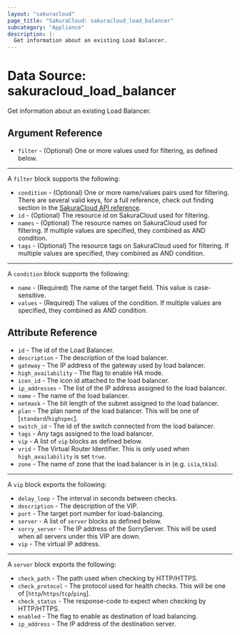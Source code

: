 ```yaml
---
layout: "sakuracloud"
page_title: "SakuraCloud: sakuracloud_load_balancer"
subcategory: "Appliance"
description: |-
  Get information about an existing Load Balancer.
---
```


# Data Source: sakuracloud_load_balancer

Get information about an existing Load Balancer.

## Argument Reference

* `filter` - (Optional) One or more values used for filtering, as defined below.


---

A `filter` block supports the following:

* `condition` - (Optional) One or more name/values pairs used for filtering. There are several valid keys, for a full reference, check out finding section in the [SakuraCloud API reference](https://developer.sakura.ad.jp/cloud/api/1.1/).
* `id` - (Optional) The resource id on SakuraCloud used for filtering.
* `names` - (Optional) The resource names on SakuraCloud used for filtering. If multiple values ​​are specified, they combined as AND condition.
* `tags` - (Optional) The resource tags on SakuraCloud used for filtering. If multiple values ​​are specified, they combined as AND condition.

---

A `condition` block supports the following:

* `name` - (Required) The name of the target field. This value is case-sensitive.
* `values` - (Required) The values of the condition. If multiple values ​​are specified, they combined as AND condition.


## Attribute Reference

* `id` - The id of the Load Balancer.
* `description` - The description of the load balancer.
* `gateway` - The IP address of the gateway used by load balancer.
* `high_availability` - The flag to enable HA mode.
* `icon_id` - The icon id attached to the load balancer.
* `ip_addresses` - The list of the IP address assigned to the load balancer.
* `name` - The name of the load balancer.
* `netmask` - The bit length of the subnet assigned to the load balancer.
* `plan` - The plan name of the load balancer. This will be one of [`standard`/`highspec`].
* `switch_id` - The id of the switch connected from the load balancer.
* `tags` - Any tags assigned to the load balancer.
* `vip` - A list of `vip` blocks as defined below.
* `vrid` - The Virtual Router Identifier. This is only used when `high_availability` is set `true`.
* `zone` - The name of zone that the load balancer is in (e.g. `is1a`,`tk1a`).


---

A `vip` block exports the following:

* `delay_loop` - The interval in seconds between checks.
* `description` - The description of the VIP.
* `port` - The target port number for load-balancing.
* `server` - A list of `server` blocks as defined below.
* `sorry_server` - The IP address of the SorryServer. This will be used when all servers under this VIP are down.
* `vip` - The virtual IP address.

---

A `server` block exports the following:

* `check_path` - The path used when checking by HTTP/HTTPS.
* `check_protocol` - The protocol used for health checks. This will be one of [`http`/`https`/`tcp`/`ping`].
* `check_status` - The response-code to expect when checking by HTTP/HTTPS.
* `enabled` - The flag to enable as destination of load balancing.
* `ip_address` - The IP address of the destination server.



